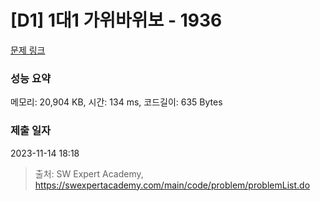# [D1] 1대1 가위바위보 - 1936 

[문제 링크](https://swexpertacademy.com/main/code/problem/problemDetail.do?contestProbId=AV5PjKXKALcDFAUq) 

### 성능 요약

메모리: 20,904 KB, 시간: 134 ms, 코드길이: 635 Bytes

### 제출 일자

2023-11-14 18:18



> 출처: SW Expert Academy, https://swexpertacademy.com/main/code/problem/problemList.do
